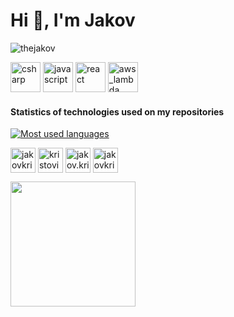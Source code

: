 <h1 align="start">Hi 👋, I'm Jakov</h1>

<p align="start"> <img src="https://komarev.com/ghpvc/?username=thejakov" alt="thejakov" /> </p>
<p align="start">
  <img src="https://cdn.jsdelivr.net/npm/programming-languages-logos@0.0.3/src/csharp/csharp_48x48.png" alt="csharp" width="48" height="48"/> 
  <img src="https://cdn.jsdelivr.net/npm/programming-languages-logos@0.0.3/src/javascript/javascript_48x48.png" alt="javascript" width="48" height="48"/>
  <img src="https://miro.medium.com/max/500/1*cPh7ujRIfcHAy4kW2ADGOw.png" alt="react" width="48" height="48"/>
  <img src="https://upload.wikimedia.org/wikipedia/commons/thumb/5/5c/Amazon_Lambda_architecture_logo.svg/1280px-Amazon_Lambda_architecture_logo.svg.png" alt="aws_lambda" width="48" height="48"/>
</p>


<h4 align="start">Statistics of technologies used on my repositories</h4>

<p align="start">
  <a href="https://github.com/TheJakov?tab=repositories">
    <img align="center" src="https://github-readme-stats.vercel.app/api/top-langs/?username=thejakov&layout=compact&title_color=000000&text_color=000000" alt="Most used languages" />
  </a>
</p>

<p align="start">
<a href="https://linkedin.com/in/jakovkristovic" target="blank"><img align="center" src="https://cdn.jsdelivr.net/npm/simple-icons@3.0.1/icons/linkedin.svg" alt="jakovkristovic" height="40" width="40" /></a>
<a mailto:"kristovic.jakov@gmail.com" target="blank"><img align="center" src="https://cdn.jsdelivr.net/npm/simple-icons@3.0.1/icons/gmail.svg" alt="kristovic.jakov@gmail.com" height="40" width="40" /></a>
<a href="https://fb.com/jakov.kristovic" target="blank"><img align="center" src="https://cdn.jsdelivr.net/npm/simple-icons@3.0.1/icons/facebook.svg" alt="jakov.kristovic" height="40" width="40" /></a>
<a href="https://instagram.com/jakovkristovic" target="blank"><img align="center" src="https://cdn.jsdelivr.net/npm/simple-icons@3.0.1/icons/instagram.svg" alt="jakovkristovic" height="40" width="40" /></a>
</p>

<p align="start">
  <a href="https://www.buymeacoffee.com/jakov"><img src="https://cdn.buymeacoffee.com/buttons/v2/default-yellow.png" width="200" align="center"/></a>
</p>
